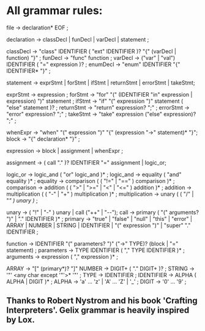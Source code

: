 # All grammar rules:

file           → declaration* EOF ;

declaration    → classDecl
               | funDecl
               | varDecl
               | statement ;

classDecl      → "class" IDENTIFIER ( "ext" IDENTIFIER )?
                 "{" (varDecl | function) "}" ;
funDecl        → "func" function ;
varDecl        → ("var" | "val") IDENTIFIER ( "=" expression )? ;
enumDecl       → "enum" IDENTIFIER "{" IDENTIFIER* "}" ;

statement      → exprStmt
               | forStmt
               | ifStmt
               | returnStmt 
               | errorStmt
               | takeStmt;

exprStmt       → expression ;
forStmt        → "for" "(" (IDENTIFIER "in" expression | expression) ")" statement ;
ifStmt         → "if" "(" expression ")" statement ( "else" statement )? ;
returnStmt     → "return" expression? ";" ;
errorStmt      → "error" expression? ";" ;
takeStmt      → "take" expression ("else" expression)? ";" ;

whenExpr       → "when" "(" expression ")" 
                    "{" (expression "->" statement)* "}";
block          → "{" declaration* "}" ;

expression     → block | assignment | whenExpr ;

assignment     → ( call "." )? IDENTIFIER "=" assignment
               | logic_or;

logic_or       → logic_and ( "or" logic_and )* ;
logic_and      → equality ( "and" equality )* ;
equality       → comparison ( ( "!=" | "==" ) comparison )* ;
comparison     → addition ( ( ">" | ">=" | "<" | "<=" ) addition )* ;
addition       → multiplication ( ( "-" | "+" ) multiplication )* ;
multiplication → unary ( ( "/" | "*" ) unary )* ;

unary          → ( "!" | "-" ) unary | call ("++" | "--");
call           → primary ( "(" arguments? ")" | "." IDENTIFIER )* ;
primary        → "true" | "false" | "null" | "this" | "error" 
               | ARRAY | NUMBER | STRING | IDENTIFIER | "(" expression ")"
               | "super" "." IDENTIFIER ;

function       → IDENTIFIER "(" parameters? ")" ("->" TYPE)? (block | "=" statement) ;
parameters     → TYPE IDENTIFIER ( "," TYPE IDENTIFIER )* ;
arguments      → expression ( "," expression )* ;

ARRAY          → "[" (primary*)? "]" 
NUMBER         → DIGIT+ ( "." DIGIT+ )? ;
STRING         → '"' <any char except '"'>* '"' ;
TYPE           → IDENTIFIER ;
IDENTIFIER     → ALPHA ( ALPHA | DIGIT )* ;
ALPHA          → 'a' ... 'z' | 'A' ... 'Z' | '_' ;
DIGIT          → '0' ... '9' ;

## Thanks to Robert Nystrom and his book 'Crafting Interpreters'. Gelix grammar is heavily inspired by Lox.